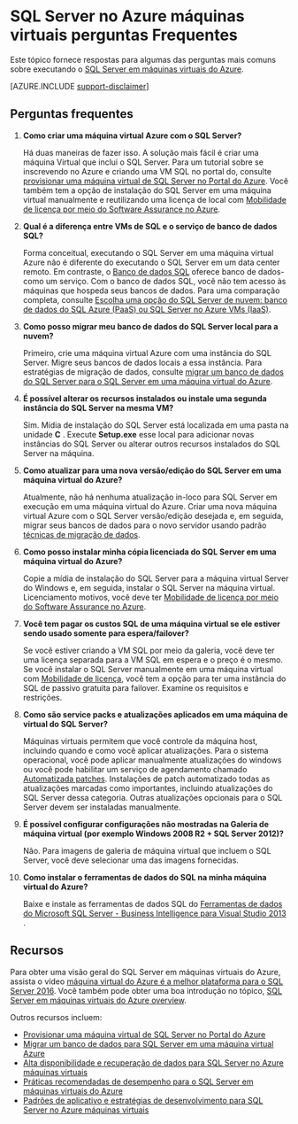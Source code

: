 <properties
    pageTitle="SQL Server no Azure máquinas virtuais perguntas Frequentes | Microsoft Azure"
    description="Este artigo fornece respostas para perguntas frequentes sobre a execução do SQL Server em VMs do Azure."
    services="virtual-machines-windows"
    documentationCenter=""
    authors="v-shysun"
    manager="felixwu"
    editor=""
    tags="azure-service-management"/>

<tags
    ms.service="virtual-machines-windows"
    ms.devlang="na"
    ms.topic="article"
    ms.tgt_pltfrm="vm-windows-sql-server"
    ms.workload="infrastructure-services"
    ms.date="09/13/2016"
    ms.author="v-shysun"/>

# <a name="sql-server-on-azure-virtual-machines-faq"></a>SQL Server no Azure máquinas virtuais perguntas Frequentes

Este tópico fornece respostas para algumas das perguntas mais comuns sobre executando o [SQL Server em máquinas virtuais do Azure](https://azure.microsoft.com/services/virtual-machines/sql-server/).

[AZURE.INCLUDE [support-disclaimer](../../includes/support-disclaimer.md)]

## <a name="frequently-asked-questions"></a>Perguntas frequentes

1. **Como criar uma máquina virtual Azure com o SQL Server?**

    Há duas maneiras de fazer isso. A solução mais fácil é criar uma máquina Virtual que inclui o SQL Server. Para um tutorial sobre se inscrevendo no Azure e criando uma VM SQL no portal do, consulte [provisionar uma máquina virtual de SQL Server no Portal do Azure](virtual-machines-windows-portal-sql-server-provision.md). Você também tem a opção de instalação do SQL Server em uma máquina virtual manualmente e reutilizando uma licença de local com [Mobilidade de licença por meio do Software Assurance no Azure](https://azure.microsoft.com/pricing/license-mobility/).

1. **Qual é a diferença entre VMs de SQL e o serviço de banco de dados SQL?**

    Forma conceitual, executando o SQL Server em uma máquina virtual Azure não é diferente do executando o SQL Server em um data center remoto. Em contraste, o [Banco de dados SQL](../sql-database/sql-database-technical-overview.md) oferece banco de dados-como um serviço. Com o banco de dados SQL, você não tem acesso às máquinas que hospeda seus bancos de dados. Para uma comparação completa, consulte [Escolha uma opção do SQL Server de nuvem: banco de dados do SQL Azure (PaaS) ou SQL Server no Azure VMs (IaaS)](../sql-database/sql-database-paas-vs-sql-server-iaas.md).

1. **Como posso migrar meu banco de dados do SQL Server local para a nuvem?**

    Primeiro, crie uma máquina virtual Azure com uma instância do SQL Server. Migre seus bancos de dados locais a essa instância. Para estratégias de migração de dados, consulte [migrar um banco de dados do SQL Server para o SQL Server em uma máquina virtual do Azure](virtual-machines-windows-migrate-sql.md).

2. **É possível alterar os recursos instalados ou instale uma segunda instância do SQL Server na mesma VM?**

    Sim. Mídia de instalação do SQL Server está localizada em uma pasta na unidade **C** . Execute **Setup.exe** esse local para adicionar novas instâncias do SQL Server ou alterar outros recursos instalados do SQL Server na máquina.

3. **Como atualizar para uma nova versão/edição do SQL Server em uma máquina virtual do Azure?**

    Atualmente, não há nenhuma atualização in-loco para SQL Server em execução em uma máquina virtual do Azure. Criar uma nova máquina virtual Azure com o SQL Server versão/edição desejada e, em seguida, migrar seus bancos de dados para o novo servidor usando padrão [técnicas de migração de dados](virtual-machines-windows-migrate-sql.md).

4. **Como posso instalar minha cópia licenciada do SQL Server em uma máquina virtual do Azure?**

    Copie a mídia de instalação do SQL Server para a máquina virtual Server do Windows e, em seguida, instalar o SQL Server na máquina virtual. Licenciamento motivos, você deve ter [Mobilidade de licença por meio do Software Assurance no Azure](https://azure.microsoft.com/pricing/license-mobility/).

5. **Você tem pagar os custos SQL de uma máquina virtual se ele estiver sendo usado somente para espera/failover?**

    Se você estiver criando a VM SQL por meio da galeria, você deve ter uma licença separada para a VM SQL em espera e o preço é o mesmo. Se você instalar o SQL Server manualmente em uma máquina virtual com [Mobilidade de licença](https://azure.microsoft.com/pricing/license-mobility/), você tem a opção para ter uma instância do SQL de passivo gratuita para failover. Examine os requisitos e restrições.

6. **Como são service packs e atualizações aplicados em uma máquina de virtual do SQL Server?**

    Máquinas virtuais permitem que você controle da máquina host, incluindo quando e como você aplicar atualizações. Para o sistema operacional, você pode aplicar manualmente atualizações do windows ou você pode habilitar um serviço de agendamento chamado [Automatizada patches](virtual-machines-windows-classic-sql-automated-patching.md). Instalações de patch automatizado todas as atualizações marcadas como importantes, incluindo atualizações do SQL Server dessa categoria. Outras atualizações opcionais para o SQL Server devem ser instaladas manualmente.

7. **É possível configurar configurações não mostradas na Galeria de máquina virtual (por exemplo Windows 2008 R2 + SQL Server 2012)?**

    Não. Para imagens de galeria de máquina virtual que incluem o SQL Server, você deve selecionar uma das imagens fornecidas.

9. **Como instalar o ferramentas de dados do SQL na minha máquina virtual do Azure?**

    Baixe e instale as ferramentas de dados SQL do [Ferramentas de dados do Microsoft SQL Server - Business Intelligence para Visual Studio 2013 ](https://www.microsoft.com/en-us/download/details.aspx?id=42313).

## <a name="resources"></a>Recursos

Para obter uma visão geral do SQL Server em máquinas virtuais do Azure, assista o vídeo [máquina virtual do Azure é a melhor plataforma para o SQL Server 2016](https://channel9.msdn.com/Events/DataDriven/SQLServer2016/Azure-VM-is-the-best-platform-for-SQL-Server-2016). Você também pode obter uma boa introdução no tópico, [SQL Server em máquinas virtuais do Azure overview](virtual-machines-windows-sql-server-iaas-overview.md).

Outros recursos incluem:

- [Provisionar uma máquina virtual de SQL Server no Portal do Azure](virtual-machines-windows-portal-sql-server-provision.md)
- [Migrar um banco de dados para SQL Server em uma máquina virtual Azure](virtual-machines-windows-migrate-sql.md)
- [Alta disponibilidade e recuperação de dados para SQL Server no Azure máquinas virtuais](virtual-machines-windows-sql-high-availability-dr.md)
- [Práticas recomendadas de desempenho para o SQL Server em máquinas virtuais do Azure](virtual-machines-windows-sql-performance.md)
- [Padrões de aplicativo e estratégias de desenvolvimento para SQL Server no Azure máquinas virtuais](virtual-machines-windows-sql-server-app-patterns-dev-strategies.md)
